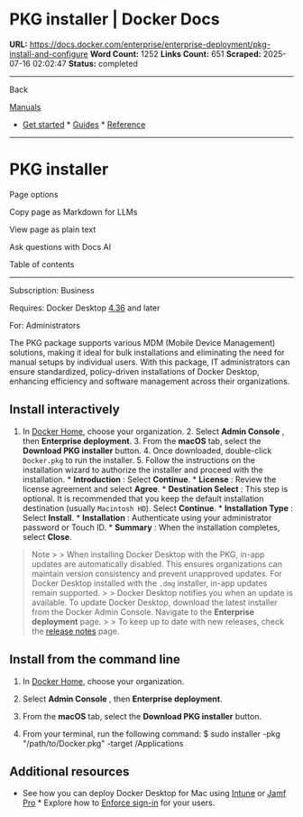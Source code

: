 # PKG installer | Docker Docs

**URL:** https://docs.docker.com/enterprise/enterprise-deployment/pkg-install-and-configure
**Word Count:** 1252
**Links Count:** 651
**Scraped:** 2025-07-16 02:02:47
**Status:** completed

---

Back

[Manuals](https://docs.docker.com/manuals/)

  * [Get started](https://docs.docker.com/get-started/)   * [Guides](https://docs.docker.com/guides/)   * [Reference](https://docs.docker.com/reference/)

* * *

# PKG installer

Page options

Copy page as Markdown for LLMs

View page as plain text

Ask questions with Docs AI

Table of contents

* * *

Subscription: Business

Requires: Docker Desktop [4.36](https://docs.docker.com/desktop/release-notes/#4360) and later

For: Administrators

The PKG package supports various MDM \(Mobile Device Management\) solutions, making it ideal for bulk installations and eliminating the need for manual setups by individual users. With this package, IT administrators can ensure standardized, policy-driven installations of Docker Desktop, enhancing efficiency and software management across their organizations.

## Install interactively

  1. In [Docker Home](http://app.docker.com), choose your organization.   2. Select **Admin Console** , then **Enterprise deployment**.   3. From the **macOS** tab, select the **Download PKG installer** button.   4. Once downloaded, double-click `Docker.pkg` to run the installer.   5. Follow the instructions on the installation wizard to authorize the installer and proceed with the installation.      * **Introduction** : Select **Continue**.      * **License** : Review the license agreement and select **Agree**.      * **Destination Select** : This step is optional. It is recommended that you keep the default installation destination \(usually `Macintosh HD`\). Select **Continue**.      * **Installation Type** : Select **Install**.      * **Installation** : Authenticate using your administrator password or Touch ID.      * **Summary** : When the installation completes, select **Close**.

> Note >  > When installing Docker Desktop with the PKG, in-app updates are automatically disabled. This ensures organizations can maintain version consistency and prevent unapproved updates. For Docker Desktop installed with the `.dmg` installer, in-app updates remain supported. >  > Docker Desktop notifies you when an update is available. To update Docker Desktop, download the latest installer from the Docker Admin Console. Navigate to the **Enterprise deployment** page. >  > To keep up to date with new releases, check the [release notes](https://docs.docker.com/desktop/release-notes/) page.

## Install from the command line

  1. In [Docker Home](http://app.docker.com), choose your organization.

  2. Select **Admin Console** , then **Enterprise deployment**.

  3. From the **macOS** tab, select the **Download PKG installer** button.

  4. From your terminal, run the following command:                    $ sudo installer -pkg "/path/to/Docker.pkg" -target /Applications          

## Additional resources

  * See how you can deploy Docker Desktop for Mac using [Intune](https://docs.docker.com/enterprise/enterprise-deployment/use-intune/) or [Jamf Pro](https://docs.docker.com/enterprise/enterprise-deployment/use-jamf-pro/)   * Explore how to [Enforce sign-in](https://docs.docker.com/enterprise/security/enforce-sign-in/methods/#plist-method-mac-only) for your users.